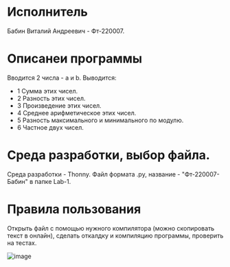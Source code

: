 # Исполнитель
Бабин Виталий Андреевич - Фт-220007.

# Описанеи программы
Вводится 2 числа - а и b.
Выводится:
- 1 Сумма этих чисел.
- 2 Разность этих чисел.
- 3 Произведение этих чисел.
- 4 Среднее арифметическое этих чисел.
- 5 Разность максимального и минимального по модулю.
- 6 Частное двух чисел.


# Среда разработки, выбор файла.
Среда разработки - Thonny.
Файл формата .py, название - "Фт-220007-Бабин" в папке Lab-1.

# Правила пользования
Открыть файл с помощью нужного компилятора (можно скопировать текст в онлайн), сделать откалдку и компиляцию программы, проверить на тестах.

![image](https://github.com/Vitalyushik/Lab-1/assets/146360520/c3fe9e91-32bd-4dde-bb65-094b893b264a)
